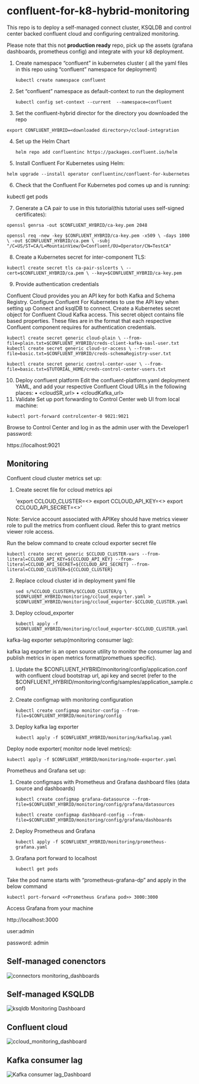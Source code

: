 # confluent-for-k8-hybrid-monitoring
This repo is to deploy a self-managed connect cluster, KSQLDB and control center backed confluent cloud and configuring centralized monitoring.

Please note that this not **production ready** repo, pick up the assets (grafana dashboards, prometheus config) and integrate with your k8 deployment.

1.	Create namespace “confluent” in kubernetes cluster ( all the yaml files in this repo using “confluent” namespace for deployment)
              
     `kubectl create namespace confluent`
2.	Set “confluent” namespace as default-context to run the deployment

    `kubectl config set-context --current  --namespace=confluent`

3.	Set the confluent-hybrid director for the directory you downloaded the repo

   `export CONFLUENT_HYBRID=<downloaded directory>/ccloud-integration`

4.	Set up the Helm Chart

    `helm repo add confluentinc https://packages.confluent.io/helm`
    
5.	Install Confluent For Kubernetes using Helm:

   `helm upgrade --install operator confluentinc/confluent-for-kubernetes`
   
6.	Check that the Confluent For Kubernetes pod comes up and is running:

kubectl get pods

7.	Generate a CA pair to use in this tutorial(this tutorial uses self-signed certificates):

`openssl genrsa -out $CONFLUENT_HYBRID/ca-key.pem 2048`


`openssl req -new -key $CONFLUENT_HYBRID/ca-key.pem -x509 \
 -days 1000 \
 -out $CONFLUENT_HYBRID/ca.pem \
 -subj "/C=US/ST=CA/L=MountainView/O=Confluent/OU=Operator/CN=TestCA"`
  
8.	Create a Kubernetes secret for inter-component TLS:

`kubectl create secret tls ca-pair-sslcerts \
  --cert=$CONFLUENT_HYBRID/ca.pem \
  --key=$CONFLUENT_HYBRID/ca-key.pem`
  
9.	Provide authentication credentials

Confluent Cloud provides you an API key for both Kafka and Schema Registry. Configure Confluent For Kubernetes to use the API key when setting up Connect and ksqlDB to connect.
Create a Kubernetes secret object for Confluent Cloud Kafka access. This secret object contains file based properties. These files are in the format that each respective Confluent component requires for authentication credentials.

`kubectl create secret generic cloud-plain \
--from-file=plain.txt=$CONFLUENT_HYBRID/creds-client-kafka-sasl-user.txt
kubectl create secret generic cloud-sr-access \
--from-file=basic.txt=$CONFLUENT_HYBRID/creds-schemaRegistry-user.txt`

`kubectl create secret generic control-center-user \
--from-file=basic.txt=$TUTORIAL_HOME/creds-control-center-users.txt`

10.	Deploy confluent platform
Edit the confluent-platform.yaml deployment YAML, and add your respective Confluent Cloud URLs in the following places:
•	<cloudSR_url>
•	<cloudKafka_url>
11.	 Validate
 Set up port forwarding to Control Center web UI from local machine:

 `kubectl port-forward controlcenter-0 9021:9021`

Browse to Control Center and log in as the admin user with the Developer1 password:

https://localhost:9021

## Monitoring
Confluent cloud cluster metrics set up:

1.	Create secret file for ccloud metrics api
    
    'export CCLOUD_CLUSTER=<<confluent cloud cluster name>>
     export CCLOUD_API_KEY=<<confluent cloud api key>>
     export CCLOUD_API_SECRET=<<confluent cloud api secret>>'
     
 Note: Service account associated with APIKey should have metrics viewer role to pull the metrics from confluent cloud. Refer this to grant metrics viewer role access.
 
 Run the below command to create ccloud exporter secret file

 `kubectl create secret generic $CCLOUD_CLUSTER-vars --from-literal=CCLOUD_API_KEY=${CCLOUD_API_KEY} --from-literal=CCLOUD_API_SECRET=${CCLOUD_API_SECRET} --from-literal=CCLOUD_CLUSTER=${CCLOUD_CLUSTER}`


2.	Replace ccloud cluster id in deployment yaml file

    `sed s/%CCLOUD_CLUSTER%/$CCLOUD_CLUSTER/g \
    $CONFLUENT_HYBRID/monitoring/ccloud_exporter.yaml > $CONFLUENT_HYBRID/monitoring/ccloud_exporter-$CCLOUD_CLUSTER.yaml`

3.	Deploy ccloud_exporter

    `kubectl apply -f $CONFLUENT_HYBRID/monitoring/ccloud_exporter-$CCLOUD_CLUSTER.yaml`
    
kafka-lag exporter setup(monitoring consumer lag):

kafka lag exporter is an open source utility to monitor the consumer lag and publish metrics in open metrics format(promethues specific).

1.  Update the $CONFLUENT_HYBRID/monitoring/config/application.conf with confluent cloud bootstrap url, api key and secret (refer to the $CONFLUENT_HYBRID/monitoring/config/samples/application_sample.conf)
2.  Create configmap with monitoring configuration

    `kubectl create configmap monitor-config --from-file=$CONFLUENT_HYBRID/monitoring/config`

3.  Deploy kafka lag exporter

    `kubectl apply -f $CONFLUENT_HYBRID/monitoring/kafkalag.yaml`

Deploy node exporter( monitor node level metrics):

   `kubectl apply -f $CONFLUENT_HYBRID/monitoring/node-exporter.yaml`
   

Prometheus and Grafana set up:
   
1.  Create configmaps with Prometheus and Grafana dashboard files (data source and dashboards)

    `kubectl create configmap grafana-datasource --from-file=$CONFLUENT_HYBRID/monitoring/config/grafana/datasources`

     `kubectl create configmap dashboard-config --from-file=$CONFLUENT_HYBRID/monitoring/config/grafana/dashboards`

2.  Deploy Prometheus and Grafana

    `kubectl apply -f $CONFLUENT_HYBRID/monitoring/prometheus-grafana.yaml`

3. Grafana port forward to localhost

   `kubectl get pods`

Take the pod name starts with “prometheus-grafana-dp” and apply in the below command

   `kubectl port-forward <<Prometheus Grafana pod>> 3000:3000`

Access Grafana from your machine

http://localhost:3000

user:admin

password: admin


## Self-managed conenctors
![connectors monitoring_dashboards](/images/connector.jpg)

## Self-managed KSQLDB

![ksqldb Monitoring Dashboard](/images/ksqldb.jpg)

## Confluent cloud

![ccloud_monitoring_dashboard](/images/ccloud.jpg)


## Kafka consumer lag

![Kafka consumer lag_Dashboard](/images/kafka-lag.png)
